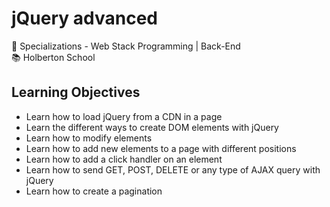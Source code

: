 <h1>jQuery advanced</h1>

<div>
  <span>&#128188;</span> Specializations - Web Stack Programming | Back-End<br>
  <span>&#128218;</span> Holberton School
</div>

<h2>Learning Objectives</h2>
<ul>
  <li>Learn how to load jQuery from a CDN in a page</li>
  <li>Learn the different ways to create DOM elements with jQuery</li>
  <li>Learn how to modify elements</li>
  <li>Learn how to add new elements to a page with different positions</li>
  <li>Learn how to add a click handler on an element</li>
  <li>Learn how to send GET, POST, DELETE or any type of AJAX query with jQuery</li>
  <li>Learn how to create a pagination</li>
</ul>

